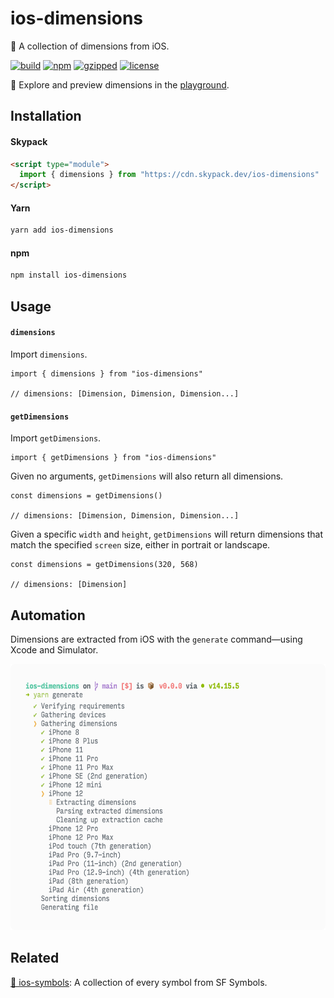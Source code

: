 # ios-dimensions

📏 ️A collection of dimensions from iOS.

[![build](https://github.com/bouchenoiremarc/ios-dimensions/actions/workflows/ci.yml/badge.svg?branch=main)](https://github.com/bouchenoiremarc/ios-dimensions/actions/workflows/ci.yml) [![npm](https://img.shields.io/npm/v/ios-dimensions?color=%230cf)](https://www.npmjs.com/package/ios-dimensions) [![gzipped](https://img.shields.io/bundlephobia/minzip/ios-dimensions?label=gzipped&color=%2385f)](https://www.npmjs.com/package/ios-dimensions) [![license](https://img.shields.io/github/license/bouchenoiremarc/ios-dimensions?color=%23e4b)](https://github.com/bouchenoiremarc/ios-dimensions/blob/main/LICENSE)

🔗 Explore and preview dimensions in the [playground](https://www.marcbouchenoire.com/ios-dimensions).

## Installation

#### Skypack

```html
<script type="module">
  import { dimensions } from "https://cdn.skypack.dev/ios-dimensions"
</script>
```

#### Yarn

```sh
yarn add ios-dimensions
```

#### npm

```sh
npm install ios-dimensions
```

## Usage

#### `dimensions`

Import `dimensions`.

```tsx
import { dimensions } from "ios-dimensions"

// dimensions: [Dimension, Dimension, Dimension...]
```

#### `getDimensions`

Import `getDimensions`.

```tsx
import { getDimensions } from "ios-dimensions"
```

Given no arguments, `getDimensions` will also return all dimensions.

```tsx
const dimensions = getDimensions()

// dimensions: [Dimension, Dimension, Dimension...]
```

Given a specific `width` and `height`, `getDimensions` will return dimensions that match the specified `screen` size, either in portrait or landscape.

```tsx
const dimensions = getDimensions(320, 568)

// dimensions: [Dimension]
```

## Automation

Dimensions are extracted from iOS with the `generate` command—using Xcode and Simulator.

<img src=".github/generate@2x.png" width="620" height="426">

## Related

[🔣 ios-symbols](https://github.com/bouchenoiremarc/ios-symbols): A collection of every symbol from SF Symbols.
